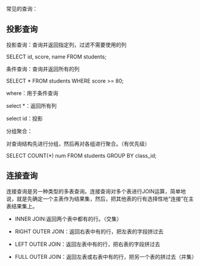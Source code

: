 

常见的查询：

## 投影查询

投影查询：查询并返回指定列，过滤不需要使用的列

SELECT id, score, name FROM students;

条件查询：查询并返回所有的列

SELECT * FROM students WHERE score >= 80;



where：用于条件查询

select *：返回所有列

select id：投影

分组聚合：

对查询结构先进行分组，然后再对各组进行聚合。（有优先级）

SELECT COUNT(*) num FROM students GROUP BY class_id;



## 连接查询

连接查询是另一种类型的多表查询。连接查询对多个表进行JOIN运算，简单地说，就是先确定一个主表作为结果集，然后，把其他表的行有选择性地“连接”在主表结果集上。



- INNER JOIN:返回两个表中都有的行。（交集）

- RIGHT OUTER JOIN：返回右表中有的行，把左表的字段拼过去
- LEFT OUTER JOIN：返回左表中有的行，把右表的字段拼过去
- FULL OUTER JOIN：返回左表或右表中有的行，把另一个表的拼过去（并集）